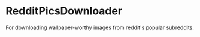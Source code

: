 RedditPicsDownloader
====================

For downloading wallpaper-worthy images from reddit's popular subreddits.
